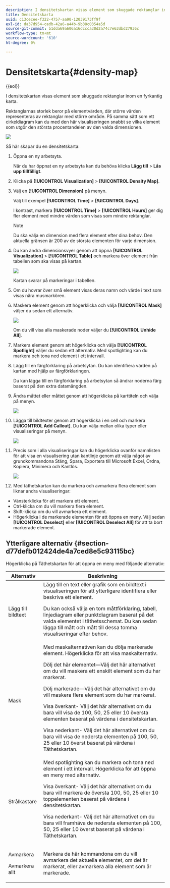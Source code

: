 ```yaml
---
description: I densitetskartan visas element som skuggade rektanglar inom en fyrkantig karta.
title: Densitetskarta
uuid: c13cecee-f322-4757-aa90-12039173ff9f
exl-id: da37d954-cadb-42a6-a44b-9b38c0354a5d
source-git-commit: b1dda69a606a16dccca30d2a74c7e63dbd27936c
workflow-type: tm+mt
source-wordcount: '610'
ht-degree: 0%

---
```


# Densitetskarta{#density-map}

{{eol}}

I densitetskartan visas element som skuggade rektanglar inom en fyrkantig karta.

Rektanglarnas storlek beror på elementvärden, där större värden representeras av rektanglar med större område. På samma sätt som ett cirkeldiagram kan du med den här visualiseringen snabbt se vilka element som utgör den största procentandelen av den valda dimensionen.

![](assets/density_map_day_visits.png)

Så här skapar du en densitetskarta:

1. Öppna en ny arbetsyta.

   När du har öppnat en ny arbetsyta kan du behöva klicka **Lägg till** > **Lås upp tillfälligt**.
1. Klicka på **[!UICONTROL Visualization]** > **[!UICONTROL Density Map]**.

1. Välj en **[!UICONTROL Dimension]** på menyn.

   Välj till exempel **[!UICONTROL Time]** > **[!UICONTROL Days]**.

   I kontrast, markera **[!UICONTROL Time]** > **[!UICONTROL Hours]** ger dig fler element med mindre värden som visas som mindre rektanglar.

   >[!NOTE]
   >
   >Du ska välja en dimension med flera element efter dina behov. Den aktuella gränsen är 200 av de största elementen för varje dimension.

1. Du kan ändra dimensionsvyer genom att öppna **[!UICONTROL Visualization]** > **[!UICONTROL Table]** och markera över element från tabellen som ska visas på kartan.

   ![](assets/density_map_day_selections.png)

   Kartan svarar på markeringar i tabellen.

1. Om du hovrar över små element visas deras namn och värde i text som visas nära musmarkören.
1. Maskera element genom att högerklicka och välja **[!UICONTROL Mask]** väljer du sedan ett alternativ.

   ![](assets/density_map_day_mask.png)

   Om du vill visa alla maskerade noder väljer du **[!UICONTROL Unhide All]**.

1. Markera element genom att högerklicka och välja **[!UICONTROL Spotlight]** väljer du sedan ett alternativ. Med spotlighting kan du markera och tona ned element i ett intervall.
1. Lägg till en färgförklaring på arbetsytan. Du kan identifiera värden på kartan med hjälp av färgförklaringen.

   Du kan lägga till en färgförklaring på arbetsytan så ändrar noderna färg baserat på den extra datamängden.
1. Ändra måttet eller måttet genom att högerklicka på karttiteln och välja på menyn.

   ![](assets/density_map_change_dim.png)

1. Lägga till bildtexter genom att högerklicka i en cell och markera **[!UICONTROL Add Callout]**. Du kan välja mellan olika typer eller visualiseringar på menyn.

   ![](assets/density_map_callout.png)

1. Precis som i alla visualiseringar kan du högerklicka ovanför namnlisten för att visa en visualisering utan kantlinje genom att välja något av grundkommandona Stäng, Spara, Exportera till Microsoft Excel, Ordna, Kopiera, Minimera och Kantlös.

   ![](assets/density_map_export.png)

1. Med täthetskartan kan du markera och avmarkera flera element som liknar andra visualiseringar:

* Vänsterklicka för att markera ett element.
* Ctrl-klicka om du vill markera flera element.
* Skift-klicka om du vill avmarkera ett element.
* Högerklicka i de markerade elementen för att öppna en meny. Välj sedan **[!UICONTROL Deselect]** eller **[!UICONTROL Deselect All]** för att ta bort markerade element.

## Ytterligare alternativ {#section-d77defb012424de4a7ced8e5c93115bc}

Högerklicka på Täthetskartan för att öppna en meny med följande alternativ:

<table id="table_3ADA85031C834792BFD041E186962A41"> 
 <thead> 
  <tr> 
   <th colname="col1" class="entry"> Alternativ </th> 
   <th colname="col2" class="entry"> Beskrivning </th> 
  </tr>
 </thead>
 <tbody> 
  <tr> 
   <td colname="col1"> Lägg till bildtext </td> 
   <td colname="col2">Lägg till en text eller grafik som en bildtext i visualiseringen för att ytterligare identifiera eller beskriva ett element. <p>Du kan också välja en tom måttförklaring, tabell, linjediagram eller punktdiagram baserat på det valda elementet i täthetsschemat. Du kan sedan lägga till mått och mått till dessa tomma visualiseringar efter behov. </p> </td> 
  </tr> 
  <tr> 
   <td colname="col1"> Mask </td> 
   <td colname="col2">Med maskalternativen kan du dölja markerade element. Högerklicka för att visa maskalternativ. <p><span class="uicontrol"> Dölj det här elementet</span>—Välj det här alternativet om du vill maskera ett enskilt element som du har markerat. </p> <p><span class="uicontrol"> Dölj markerade</span>—Välj det här alternativet om du vill maskera flera element som du har markerat. </p> <p><span class="uicontrol"> Visa överkant</span>- Välj det här alternativet om du bara vill visa de 100, 50, 25 eller 10 översta elementen baserat på värdena i densitetskartan. </p> <p><span class="uicontrol"> Visa nederkant</span>- Välj det här alternativet om du bara vill visa de nedersta elementen på 100, 50, 25 eller 10 överst baserat på värdena i Täthetskartan. </p> </td> 
  </tr> 
  <tr> 
   <td colname="col1"> Strålkastare </td> 
   <td colname="col2"> Med spotlighting kan du markera och tona ned element i ett intervall. Högerklicka för att öppna en meny med alternativ. <p><span class="uicontrol"> Visa överkant</span>- Välj det här alternativet om du bara vill markera de översta 100, 50, 25 eller 10 toppelementen baserat på värdena i densitetskartan. </p> <p><span class="uicontrol"> Visa nederkant</span>- Välj det här alternativet om du bara vill framhäva de nedersta elementen på 100, 50, 25 eller 10 överst baserat på värdena i Täthetskartan. </p> </td> 
  </tr> 
  <tr> 
   <td colname="col1"> <p>Avmarkera </p> <p>Avmarkera allt </p> </td> 
   <td colname="col2"> <p> Markera de här kommandona om du vill avmarkera det aktuella elementet, om det är markerat, eller avmarkera alla element som är markerade. </p> </td> 
  </tr> 
 </tbody> 
</table>

